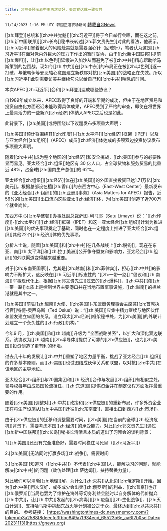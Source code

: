 ```yaml
---
title: 习拜会预示着中美再次交好，美两党达成一致灭共
---
```

`11/14/2023 1:16 PM UTC 韩国正道农场新闻` [轉載自GNews](https://gnews.org/articles/1975178)

 

[[zh:拜登]]总统和[[zh:中共党魁]][[zh:习近平]]将于今日举行会晤，而在这之前，[[zh:新中国联邦]][[zh:长岛]]秘书长转述[[zh:郭文贵先生]]对此的看法，他表示，[[zh:习近平]]冒着很大的风险赴美就是需要强心针（回魂针），笔者认为这是[[zh:习近平]]在面对党内外巨大的压力下作出的暂时妥协，由于[[zh:新中国联邦]]提前[[zh:爆料]]，让[[zh:以色列]]延缓进入加沙从而避免了被[[zh:中共]]精心帮助哈马斯策划的包围战。现如今[[zh:中共]]在[[zh:中东]]的布局正在被[[zh:以色列]]逐一打破，与俄朝伊等邪恶轴心意图建立新秩序对抗[[zh:美国]]的战略正在失效。所以[[zh:习近平]]此刻需要访美并继续勾兑以给自己和[[zh:中共]]喘息的时间。

本次APEC[[zh:习近平]]会和[[zh:拜登]]达成哪些协议？

  

自1989年成立以来，APEC取得了良好的开端和早期的成功，但由于在地区贸易和投资自由化方面迟迟未能取得具体成果，APEC受到了严格的审查，即使在将世界上最具活力的一些新兴[[zh:经济]]体纳入APEC之后也是如此。

此背景下，[[zh:美国]]或将围绕以下议题发布多项重大声明：

  

[[zh:美国]]预计将围绕其[[zh:印度]]-[[zh:太平洋]][[zh:经济]]框架（IPEF）以及与亚太经合[[zh:组织]]（APEC）成员[[zh:经济]]体达成的多项双边投资协议发布多项重大声明。

随着[[zh:中共]]成为整个地区的[[zh:经济]]和安全挑战，[[zh:美国]]参与的必要性显而易见。亚太经合[[zh:组织]]地区有 30 亿人口，占全球货物和服务贸易的比重近 48%，占全球[[zh:国内生产总值]]的 62%。

亚太经合[[zh:组织]][[zh:经济]]体在[[zh:美国]]的外国直接投资已达1.71万亿[[zh:美元]]。根据总部设在檀[[zh:香山]]的东西方中心（East-West Center）最新发布的《亚太经合[[zh:组织]]的[[zh:亚洲]]事务》（Asia Matters for APEC）报告，近56%的[[zh:美国]]出口流向这些亚太[[zh:经济]]体，为[[zh:美国]]创造了近700万个就业岗位。

东西方中心[[zh:华盛顿]]办事处副总裁萨图-利马耶（Satu Limaye）说："[[zh:印度]]-[[zh:太平洋]][[zh:经济]]框架（IPEF）和这一亚太经合[[zh:组织]]计划为推进[[zh:美国]]的优先事项奠定了基础，同时也在一定程度上推进了亚太经合[[zh:组织]]其他22个[[zh:经济]]体的优先事项。

分析人士说，随着[[zh:美国]]和[[zh:中共]]在几条战线上[[zh:脱钩]]，现在在东亚、南[[zh:太平洋]]和[[zh:拉丁美洲]]公开争夺盟友和影响力，亚太经合[[zh:组织]]的外联渠道变得越来越重要。

  

对于[[zh:东南亚国家]]，尤其是[[zh:越南]]和[[zh:菲律宾]]，担心[[zh:中共]]的影响力不断扩大，这反映在[[zh:习近平]]标志性的 "[[zh:一带一路]] "倡议和[[zh:南海]]军事现代化上，根据[[zh:郭文贵先生]]过去的[[zh:爆料]]，[[zh:中共]]的[[zh:一带一路]]本质上是控制世界主要港口并在当地布置军事设施，[[zh:越南]]的棉兰港就是其中之一。

[[zh:美国]]前驻[[zh:越南]]大使、[[zh:美国]]-东盟商务理事会主席兼[[zh:首席执行官]]特德-奥西乌斯（Ted Osius）说：“[[zh:美国]]应集中精力继续与地区伙伴和盟友建立牢固的关系，设立印太[[zh:经济]]框架秘书处，为[[zh:美国]]的外联计划建立一个永久性的[[zh:行政]]机构。”

  

今年9 月，[[zh:美国]]和[[zh:越南]]升级为 "全面战略关系"，以扩大和深化双边联系。该协议为[[zh:越南]][[zh:半导体]]提供了可靠的[[zh:供应链]]，也为[[zh:美国]]投资创造了更有利的环境。

  

过去几十年的发展让[[zh:中共]]重塑了地区力量平衡，挑战了亚太经合[[zh:组织]]的许多基本原则。而[[zh:美国]]也试图结成伙伴关系和联盟，以对抗[[zh:中共]]在该地区的主导地位。

亚太经合[[zh:组织]]与20国集团和[[zh:经济]]合作与发展[[zh:组织]]有相似之处。领导权每年由成员国轮流担任，[[zh:东道国]]提供资金并在制定议程方面发挥最重要的作用。

  

随着[[zh:美国]]调整对[[zh:中共]]政策和[[zh:供应链]]的重新布局，许多外资企业正在将生产设施从[[zh:中共国]]迁往[[zh:东南亚]]，直接出口到西方[[zh:市场]]。 

由于[[zh:供应链]]的迁移和调整需要时间，[[zh:美国]]在当前的全球[[zh:经济危机]]背景下，需要考虑本国[[zh:经济]]的承受能力。对此[[zh:郭文贵先生]]通过[[zh:新中国联邦]][[zh:长岛]]秘书长清晰且本质的道出了习拜会的谈判背景：

1.[[zh:美国]]还没有完全准备好，需要时间稳住习死皇（[[zh:习近平]]）

2.[[zh:美国]]无法同时打赢多场[[zh:战争]]，需要时间

3.[[zh:美国]]知道习（[[zh:中共]]）不代表[[zh:中国]]人，能解决习的问题，就能解决[[zh:中共]]的问题（效仿处理[[zh:萨达姆]]，扶持替换力量）。

对此我们可以清晰[[zh:地理]]解，为什么[[zh:灭共]]从北边[[zh:俄罗斯]]开始。因为[[zh:中美]]再次交好，或多或少会出卖[[zh:俄罗斯]]的利益，[[zh:普京]]也好[[zh:俄罗斯]]当局也罢为了维护在海外等切身利益会随时以自身解体的代价抛弃[[zh:中共]]，让[[zh:中共]]发起的[[zh:病毒]][[zh:疫苗]][[zh:生化战争]]、[[zh:灭白计划]]、支持哈马斯中挑起东战火等计划被公之于众，最终达到[[zh:以共灭共]]的目的。
参考链接：
[https://washingtontimes-dc.newsmemory.com/?token=b3a2588f8deecfc3fbbc849a7f934ecd_65523b6e_aa6f7b&selDate=20231113](https://gnews.org)


